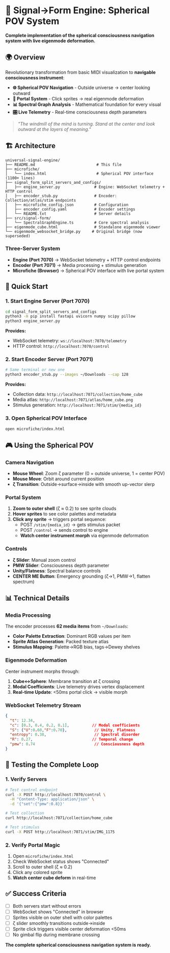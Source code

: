 # 🌊 Signal→Form Engine: Spherical POV System

**Complete implementation of the spherical consciousness navigation system with live eigenmode deformation.**

## 🌍 Overview

Revolutionary transformation from basic MIDI visualization to **navigable consciousness instrument**:

- **🌐 Spherical POV Navigation** - Outside universe → center looking outward
- **🎯 Portal System** - Click sprites → real eigenmode deformation
- **📊 Spectral Graph Analysis** - Mathematical foundation for every visual
- **🎛️ Live Telemetry** - Real-time consciousness depth parameters

> *"The windmill of the mind is turning. Stand at the center and look outward at the layers of meaning."*

## 🏗️ Architecture

```
universal-signal-engine/
├── README.md                           # This file
├── microfiche/
│   └── index.html                      # Spherical POV interface (1100+ lines)
├── signal_form_split_servers_and_configs/
│   ├── engine_server.py               # Engine: WebSocket telemetry + HTTP control
│   ├── encoder_stub.py                # Encoder: Collection/atlas/stim endpoints
│   ├── microfiche_config.json         # Configuration
│   ├── encoder_config.yaml            # Encoder settings
│   └── README.txt                     # Server details
├── src/signal-form/
│   └── SpectralGraphEngine.ts         # Core spectral analysis
├── eigenmode_cube.html                # Standalone eigenmode viewer
└── eigenmode_websocket_bridge.py     # Original bridge (now superseded)
```

### Three-Server System
- **Engine (Port 7070)** → WebSocket telemetry + HTTP control endpoints
- **Encoder (Port 7071)** → Media processing + stimulus generation
- **Microfiche (Browser)** → Spherical POV interface with live portal system

## 🚀 Quick Start

### 1. Start Engine Server (Port 7070)
```bash
cd signal_form_split_servers_and_configs
python3 -m pip install fastapi uvicorn numpy scipy pillow
python3 engine_server.py
```
**Provides:**
- WebSocket telemetry: `ws://localhost:7070/telemetry`
- HTTP control: `http://localhost:7070/control`

### 2. Start Encoder Server (Port 7071)
```bash
# Same terminal or new one
python3 encoder_stub.py --images ~/Downloads --cap 128
```
**Provides:**
- Collection data: `http://localhost:7071/collection/home_cube`
- Media atlas: `http://localhost:7071/atlas/home_cube.png`
- Stimulus generation: `http://localhost:7071/stim/{media_id}`

### 3. Open Spherical POV Interface
```bash
open microfiche/index.html
```

## 🎮 Using the Spherical POV

### Camera Navigation
- **Mouse Wheel**: Zoom ζ parameter (0 = outside universe, 1 = center POV)
- **Mouse Move**: Orbit around current position
- **ζ Transition**: Outside→surface→inside with smooth up-vector slerp

### Portal System
1. **Zoom to outer shell** (ζ ≈ 0.2) to see sprite clouds
2. **Hover sprites** to see color palettes and metadata
3. **Click any sprite** → triggers portal sequence:
   - POST `/stim/{media_id}` → gets stimulus packet
   - POST `/control` → sends control to engine
   - **Watch center instrument morph** via eigenmode deformation

### Controls
- **ζ Slider**: Manual zoom control
- **PMW Slider**: Consciousness depth parameter
- **Unity/Flatness**: Spectral balance controls
- **CENTER ME Button**: Emergency grounding (ζ→1, PMW→1, flatten spectrum)

## 📊 Technical Details

### Media Processing
The encoder processes **62 media items** from `~/Downloads`:
- **Color Palette Extraction**: Dominant RGB values per item
- **Sprite Atlas Generation**: Packed texture atlas
- **Stimulus Mapping**: Palette→RGB bias, tags→Dewey shelves

### Eigenmode Deformation
Center instrument morphs through:
1. **Cube↔Sphere**: Membrane transition at ζ crossing
2. **Modal Coefficients**: Live telemetry drives vertex displacement
3. **Real-time Update**: <50ms portal click → visible morph

### WebSocket Telemetry Stream
```json
{
  "t": 12.34,
  "c": [0.3, 0.4, 0.2, 0.1],          // Modal coefficients
  "S": {"U":0.60,"F":0.70},            // Unity, Flatness
  "entropy": 0.38,                     // Spectral disorder
  "R": 0.27,                          // Temporal change
  "pmw": 0.74                          // Consciousness depth
}
```

## 🧪 Testing the Complete Loop

### 1. Verify Servers
```bash
# Test control endpoint
curl -X POST http://localhost:7070/control \
  -H "Content-Type: application/json" \
  -d '{"set":{"pmw":0.8}}'

# Test collection
curl http://localhost:7071/collection/home_cube

# Test stimulus
curl -X POST http://localhost:7071/stim/IMG_1175
```

### 2. Verify Portal Magic
1. Open `microfiche/index.html`
2. Check WebSocket status shows "Connected"
3. Scroll to outer shell (ζ ≈ 0.2)
4. Click any colored sprite
5. **Watch center cube deform** in real-time

## ✅ Success Criteria

- [ ] Both servers start without errors
- [ ] WebSocket shows "Connected" in browser
- [ ] Sprites visible on outer shell with color palettes
- [ ] ζ slider smoothly transitions outside→inside
- [ ] Sprite click triggers visible center deformation <50ms
- [ ] No gimbal flip during membrane crossing

**The complete spherical consciousness navigation system is ready.**